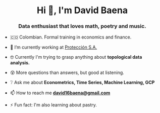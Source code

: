 <h1 align="center">Hi 👋, I'm David Baena</h1>
<h3 align="center">Data enthusiast that loves math, poetry and music.</h3>

- 🇨🇴 Colombian. Formal training in economics and finance. 

- 👴 I’m currently working at [Protección S.A.](https://www.proteccion.com/)

- 🤓 Currently I'm trying to grasp anything about **topological data analysis.**

- 😵 More questions than answers, but good at listening.

- ❔ Ask me about **Econometrics, Time Series, Machine Learning, GCP**

- 📫 How to reach me **david16baena@gmail.com**

- ⚡ Fun fact: I'm also learning about pastry.
